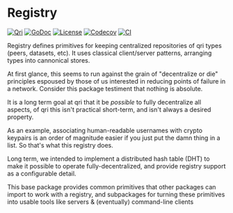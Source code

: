# Registry
[![Qri](https://img.shields.io/badge/made%20by-qri-magenta.svg?style=flat-square)](https://qri.io)
[![GoDoc](https://godoc.org/github.com/qri-io/registry?status.svg)](http://godoc.org/github.com/qri-io/registry)
[![License](https://img.shields.io/github/license/qri-io/registry.svg?style=flat-square)](./LICENSE)
[![Codecov](https://img.shields.io/codecov/c/github/qri-io/registry.svg?style=flat-square)](https://codecov.io/gh/qri-io/registry)
[![CI](https://img.shields.io/circleci/project/github/qri-io/qri.svg?style=flat-square)](https://circleci.com/gh/qri-io/registry)

Registry defines primitives for keeping centralized repositories of qri types (peers, datasets, etc). It uses classical client/server patterns, arranging types into cannonical stores.

At first glance, this seems to run against the grain of "decentralize or die" principles espoused by those of us interested in reducing points of failure in a network. Consider this package testiment that nothing is absolute.

It is a long term goal at qri that it be *possible* to fully decentralize all aspects, of qri this isn't practical short-term, and isn't always a desired property.

As an example, associating human-readable usernames with crypto keypairs is an order of magnitude easier if you just put the damn thing in a list. So that's what this registry does.

Long term, we intended to implement a distributed hash table (DHT) to make it possible to operate fully-decentralized, and provide registry support as a configurable detail.

This base package provides common primitives that other packages can import to work with a registry, and subpackages for turning these primitives into usable tools like servers & (eventually) command-line clients